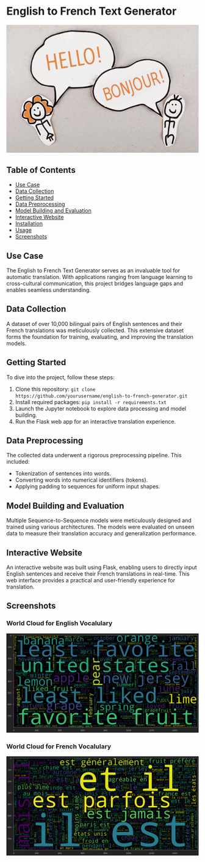 # English to French Text Generator

![Project Banner](https://github.com/Himanshgit5458/English2French/raw/main/images/Banner.jpg)

## Table of Contents

- [Use Case](#use-case)
- [Data Collection](#data-collection)
- [Getting Started](#getting-started)
- [Data Preprocessing](#data-preprocessing)
- [Model Building and Evaluation](#model-building-and-evaluation)
- [Interactive Website](#interactive-website)
- [Installation](#installation)
- [Usage](#usage)
- [Screenshots](#screenshots)


## Use Case

The English to French Text Generator serves as an invaluable tool for automatic translation. With applications ranging from language learning to cross-cultural communication, this project bridges language gaps and enables seamless understanding.

## Data Collection

A dataset of over 10,000 bilingual pairs of English sentences and their French translations was meticulously collected. This extensive dataset forms the foundation for training, evaluating, and improving the translation models.

## Getting Started

To dive into the project, follow these steps:

1. Clone this repository: `git clone https://github.com/yourusername/english-to-french-generator.git`
2. Install required packages: `pip install -r requirements.txt`
3. Launch the Jupyter notebook to explore data processing and model building.
4. Run the Flask web app for an interactive translation experience.

## Data Preprocessing

The collected data underwent a rigorous preprocessing pipeline. This included:
- Tokenization of sentences into words.
- Converting words into numerical identifiers (tokens).
- Applying padding to sequences for uniform input shapes.

## Model Building and Evaluation

Multiple Sequence-to-Sequence models were meticulously designed and trained using various architectures. The models were evaluated on unseen data to measure their translation accuracy and generalization performance.

## Interactive Website

An interactive website was built using Flask, enabling users to directly input English sentences and receive their French translations in real-time. This web interface provides a practical and user-friendly experience for translation.

## Screenshots

### World Cloud for English Vocalulary


![Screenshot 1](https://github.com/Himanshgit5458/English2French/raw/main/images/pic1.png)






### World Cloud for French Vocalulary

![Screenshot 2](https://github.com/Himanshgit5458/English2French/raw/main/images/pic2.png)




